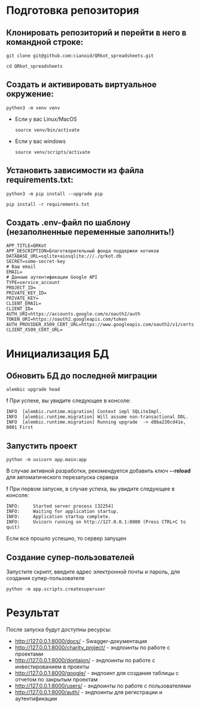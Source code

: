 # Подготовка репозитория 

## Клонировать репозиторий и перейти в него в командной строке:

```
git clone git@github.com:cianoid/QRkot_spreadsheets.git
```

```
cd QRkot_spreadsheets
```

## Cоздать и активировать виртуальное окружение:

```
python3 -m venv venv
```

* Если у вас Linux/MacOS

    ```
    source venv/bin/activate
    ```

* Если у вас windows

    ```
    source venv/scripts/activate
    ```

## Установить зависимости из файла requirements.txt:

```
python3 -m pip install --upgrade pip
```

```
pip install -r requirements.txt
```

## Создать .env-файл по шаблону (незаполненные переменные заполнить!)

```
APP_TITLE=QRKot
APP_DESCRIPTION=Благотворительный фонда поддержки котиков
DATABASE_URL=sqlite+aiosqlite:///./qrkot.db
SECRET=some-secret-key
# Ваш email
EMAIL=
# Данные аутентификации Google API
TYPE=service_account
PROJECT_ID=
PRIVATE_KEY_ID=
PRIVATE_KEY=
CLIENT_EMAIL=
CLIENT_ID=
AUTH_URI=https://accounts.google.com/o/oauth2/auth
TOKEN_URI=https://oauth2.googleapis.com/token
AUTH_PROVIDER_X509_CERT_URL=https://www.googleapis.com/oauth2/v1/certs
CLIENT_X509_CERT_URL=
```

# Инициализация БД 

## Обновить БД до последней миграции
```
alembic upgrade head
```

**!** При успехе, вы увидите следующее в консоле:
```
INFO  [alembic.runtime.migration] Context impl SQLiteImpl.
INFO  [alembic.runtime.migration] Will assume non-transactional DDL.
INFO  [alembic.runtime.migration] Running upgrade  -> d8ba230cd41e, 0001 First
```

## Запустить проект
```
python -m uvicorn app.main:app
```
В случае активной разработки, рекомендуется добавить ключ **--reload** для автоматического перезапуска сервера

**!** При первом запуске, в случае успеха, вы увидите следующее в консоле:
```
INFO:     Started server process [32254]
INFO:     Waiting for application startup.
INFO:     Application startup complete.
INFO:     Uvicorn running on http://127.0.0.1:8000 (Press CTRL+C to quit)
```

Если все прошло успешно, то сервер запущен

## Создание супер-пользователей

Запустите скрипт, введите адрес электронной почты и пароль, для создания супер-пользователя

```
python -m app.scripts.createsuperuser
```

# Результат

После запуска будут доступны ресурсы:

* http://127.0.0.1:8000/docs/ - Swagger-документация
* http://127.0.0.1:8000/charity_project/ - эндпоинты по работе с проектами
* http://127.0.0.1:8000/dontaion/ - эндпоинты по работе с инвестированием в проекты
* http://127.0.0.1:8000/google/ - эндпоинт для создания таблицы с отчетом по закрытым проектам
* http://127.0.0.1:8000/users/ - эндпоинты по работе с пользователями
* http://127.0.0.1:8000/auth/ - эндпоинты для регистрации и аутентификации
